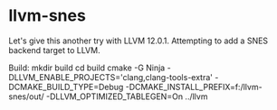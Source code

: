 # llvm-snes
Let's give this another try with LLVM 12.0.1.  Attempting to add a SNES backend target to LLVM.

Build:
mkdir build
cd build
cmake -G Ninja -DLLVM_ENABLE_PROJECTS='clang,clang-tools-extra' -DCMAKE_BUILD_TYPE=Debug -DCMAKE_INSTALL_PREFIX=f:/llvm-snes/out/ -DLLVM_OPTIMIZED_TABLEGEN=On ../llvm
